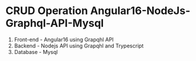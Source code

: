 # CRUD Operation Angular16-NodeJs-Graphql-API-Mysql 
1. Front-end - Angular16 using Grapqhl API
2. Backend - Nodejs API using Grapqhl and Trypescript
3. Database - Mysql
   
